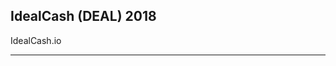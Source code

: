 IdealCash (DEAL) 2018
------------------------------------------------------------

IdealCash.io

----------------------------------------------------------
